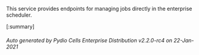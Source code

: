 






This service provides endpoints for managing jobs directly in the enterprise scheduler.

[:summary]

###### Auto generated by Pydio Cells Enterprise Distribution v2.2.0-rc4 on 22-Jan-2021

